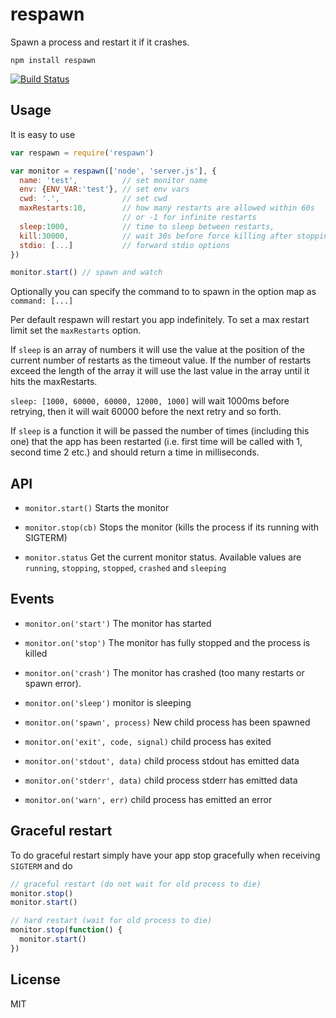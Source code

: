 # respawn

Spawn a process and restart it if it crashes.

```
npm install respawn
```

[![Build Status](https://travis-ci.org/mafintosh/respawn.png)](https://travis-ci.org/mafintosh/respawn)

## Usage

It is easy to use

``` js
var respawn = require('respawn')

var monitor = respawn(['node', 'server.js'], {
  name: 'test',          // set monitor name
  env: {ENV_VAR:'test'}, // set env vars
  cwd: '.',              // set cwd
  maxRestarts:10,        // how many restarts are allowed within 60s
                         // or -1 for infinite restarts
  sleep:1000,            // time to sleep between restarts,
  kill:30000,            // wait 30s before force killing after stopping
  stdio: [...]           // forward stdio options
})

monitor.start() // spawn and watch
```

Optionally you can specify the command to to spawn in the option map as `command: [...]`

Per default respawn will restart you app indefinitely. To set a max restart limit set the `maxRestarts` option.

If `sleep` is an array of numbers it will use the value at the position of the current number of restarts as the timeout value. If the number of restarts exceed the length of the array it will use the last value in the array until it hits the maxRestarts.

`sleep: [1000, 60000, 60000, 12000, 1000]` will wait 1000ms before retrying, then it will wait 60000 before the next retry and so forth.

If `sleep` is a function it will be passed the number of times (including this one) that the app has been restarted (i.e. first time will be called with 1, second time 2 etc.) and should return a time in milliseconds.

## API

* `monitor.start()` Starts the monitor

* `monitor.stop(cb)` Stops the monitor (kills the process if its running with SIGTERM)

* `monitor.status` Get the current monitor status. Available values are `running`, `stopping`, `stopped`, `crashed` and `sleeping`

## Events

* `monitor.on('start')` The monitor has started

* `monitor.on('stop')`  The monitor has fully stopped and the process is killed

* `monitor.on('crash')`  The monitor has crashed (too many restarts or spawn error).

* `monitor.on('sleep')` monitor is sleeping

* `monitor.on('spawn', process)` New child process has been spawned

* `monitor.on('exit', code, signal)` child process has exited

* `monitor.on('stdout', data)` child process stdout has emitted data

* `monitor.on('stderr', data)` child process stderr has emitted data

* `monitor.on('warn', err)` child process has emitted an error

## Graceful restart

To do graceful restart simply have your app stop gracefully when receiving `SIGTERM` and do

``` js
// graceful restart (do not wait for old process to die)
monitor.stop()
monitor.start()

// hard restart (wait for old process to die)
monitor.stop(function() {
  monitor.start()
})
```

## License

MIT

